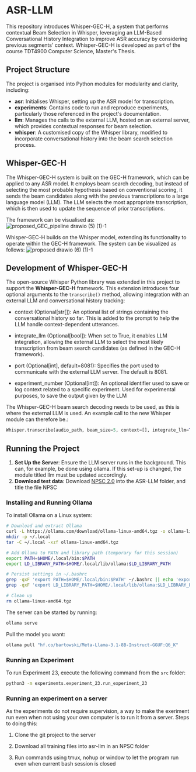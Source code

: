 # ASR-LLM

This repository introduces Whisper-GEC-H, a system that performs contextual Beam Selection in Whisper, leveraging an LLM-Based Conversational History Integration to improve ASR accuracy by considering previous segments' context. Whisper-GEC-H is developed as part of the course TDT4900 Computer Science, Master's Thesis.

## Project Structure

The project is organised into Python modules for modularity and clarity, including:

- **asr**: Initialises Whisper, setting up the ASR model for transcription.
- **experiments**: Contains code to run and reproduce experiments, particularly those referenced in the project's documentation.
- **llm**: Manages the calls to the external LLM, hosted on an external server, which provides contextual responses for beam selection.
- **whisper**: A customised copy of the Whisper library, modified to incorporate conversational history into the beam search selection process.

## Whisper-GEC-H
The Whisper-GEC-H system is built on the GEC-H framework, which can be applied to any ASR model. It employs beam search decoding, but instead of selecting the most probable hypothesis based on conventional scoring, it sends the beam candidates along with the previous transcriptions to a large language model (LLM). The LLM selects the most appropriate transcription, which is then used to update the sequence of prior transcriptions. 

The framework can be visualised as:
![proposed_GEC_pipeline drawio (5) (1)-1](https://github.com/user-attachments/assets/22d9270c-52c2-4498-be88-7730e1ee6942)

Whisper-GEC-H builds on the Whisper model, extending its functionality to operate within the GEC-H framework. The system can be visualized as follows:
![proposed drawio (6) (1)-1](https://github.com/user-attachments/assets/c3d41387-d11e-4d0c-adb4-12f737421b48)


## Development of Whisper-GEC-H

The open-source Whisper Python library was extended in this project to support the **Whisper-GEC-H** framework. This extension introduces four optional arguments to the `transcribe()` method, allowing integration with an external LLM and conversational history tracking:

- context (Optional[str[]):
 An optional list of strings containing the conversational history so far. This is added to the prompt to help the LLM handle context-dependent utterances. 

- integrate_llm (Optional[bool]):
When set to True, it enables LLM integration, allowing the external LLM to select the most likely transcription from beam search candidates (as defined in the GEC-H framework).

- port (Optional[int], default=8081):
Specifies the port used to communicate with the external LLM server. The default is 8081.

- experiment_number (Optional[int]):
An optional identifier used to save or log context related to a specific experiment. Used for experimental purposes, to save the output given by the LLM

The Whisper-GEC-H beam search decoding needs to be used, as this is where the external LLM is used. An example call to the new Whisper module can therefore be.:
````python
Whisper.transcribe(audio_path, beam_size=5, context=[], integrate_llm=True, port=8081, experiment_number=3)
````

## Running the Project

1. **Set Up the Server**: Ensure the LLM server runs in the background. This can, for example, be done using ollama. If this set-up is changed, the module titled llm must be updated accordingly. 
2. **Download test data**: Download [NPSC 2.0](https://www.nb.no/sprakbanken/en/resource-catalogue/oai-nb-no-sbr-85/) into the ASR-LLM folder, and title the file NPSC

### Installing and Running Ollama

To install Ollama on a Linux system:

```bash
# Download and extract Ollama
curl -L https://ollama.com/download/ollama-linux-amd64.tgz -o ollama-linux-amd64.tgz
mkdir -p ~/.local
tar -C ~/.local -xzf ollama-linux-amd64.tgz

# Add Ollama to PATH and library path (temporary for this session)
export PATH=$HOME/.local/bin:$PATH
export LD_LIBRARY_PATH=$HOME/.local/lib/ollama:$LD_LIBRARY_PATH

# Persist settings in ~/.bashrc
grep -qxF 'export PATH=$HOME/.local/bin:$PATH' ~/.bashrc || echo 'export PATH=$HOME/.local/bin:$PATH' >> ~/.bashrc
grep -qxF 'export LD_LIBRARY_PATH=$HOME/.local/lib/ollama:$LD_LIBRARY_PATH' ~/.bashrc || echo 'export LD_LIBRARY_PATH=$HOME/.local/lib/ollama:$LD_LIBRARY_PATH' >> ~/.bashrc

# Clean up
rm ollama-linux-amd64.tgz
````

The server can be started by running:
```bash
ollama serve
````

Pull the model you want:
```bash
ollama pull "hf.co/bartowski/Meta-Llama-3.1-8B-Instruct-GGUF:Q6_K"
````
### Running an Experiment

To run Experiment 23, execute the following command from the `src` folder:

```bash
python3 -m experiments.experiment_23.run_experiment_23      
````

### Running an experiment on a server

As the experiments do not require supervision, a way to make the exeriment run even when not using your own computer is to run it from a server.
Steps to doing this:

1. Clone the git project to the server

2. Download all training files into asr-llm in an NPSC folder

3. Run commands using tmux, nohup or window to let the program run even when current bash session is closed

